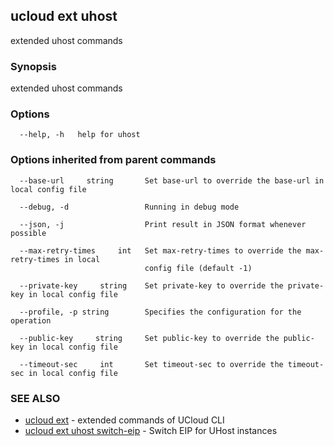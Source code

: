 ## ucloud ext uhost

extended uhost commands

### Synopsis

extended uhost commands

### Options

```
  --help, -h   help for uhost 

```

### Options inherited from parent commands

```
  --base-url     string       Set base-url to override the base-url in local config file 

  --debug, -d                 Running in debug mode 

  --json, -j                  Print result in JSON format whenever possible 

  --max-retry-times     int   Set max-retry-times to override the max-retry-times in local
                              config file (default -1) 

  --private-key     string    Set private-key to override the private-key in local config file 

  --profile, -p string        Specifies the configuration for the operation 

  --public-key     string     Set public-key to override the public-key in local config file 

  --timeout-sec     int       Set timeout-sec to override the timeout-sec in local config file 

```

### SEE ALSO

* [ucloud ext](cli/cmd/ucloud/ext)	 - extended commands of UCloud CLI
* [ucloud ext uhost switch-eip](cli/cmd/ucloud/ext/uhost/switch-eip)	 - Switch EIP for UHost instances

